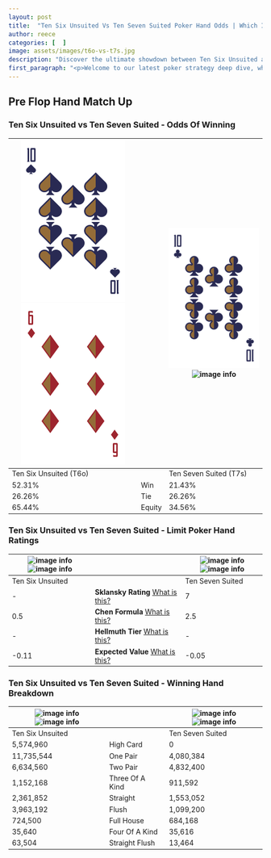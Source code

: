 ```yaml
---
layout: post
title:  "Ten Six Unsuited Vs Ten Seven Suited Poker Hand Odds | Which Is The Better Hand In Poker? A Complete Guide"
author: reece
categories: [  ]
image: assets/images/t6o-vs-t7s.jpg
description: "Discover the ultimate showdown between Ten Six Unsuited and Ten Seven Suited in poker! Uncover the odds, strategies, and scenarios where one hand triumphs over the other. Get ready to up your poker game with this thrilling analysis."
first_paragraph: "<p>Welcome to our latest poker strategy deep dive, where we're pitting two distinct hands against each other in a high-stakes showdown: Ten Six Unsuited vs Ten Seven Suited.</p><p>In the dynamic world of poker, every decision counts, and knowing which hand holds the upper hand is key to your success at the table.</p><p>In this article, we'll dissect these two hands, explore the scenarios where one dominates the other, and equip you with the knowledge to make strategic choices that can tip the odds in your favor.</p><p>Get ready to unravel the intriguing dynamics of these poker hands and elevate your game to new heights.</p>"
---
```




[comment]: # (sp0)

## Pre Flop Hand Match Up

<div class="table hand-ratings" markdown="1"> 



### Ten Six Unsuited vs Ten Seven Suited - Odds Of Winning


    
| ![image info](assets/images/hand1/t.png) ![image info](assets/images/hand1/6o.png) |  | ![image info](assets/images/hand2/t.png) ![image info](assets/images/hand2/7s.png) |
| -------- | -------- | -------- |
| Ten Six Unsuited (T6o) |  | Ten Seven Suited (T7s) |
| 52.31% | Win | 21.43% |
| 26.26% | Tie | 26.26% |
| 65.44% | Equity | 34.56% |




[comment]: # (sp1)



### Ten Six Unsuited vs Ten Seven Suited - Limit Poker Hand Ratings


    
| ![image info](https://www.riverpairs.com/assets/images/hand1/t.png) ![image info](https://www.riverpairs.com/assets/images/hand1/6o.png) |  | ![image info](https://www.riverpairs.com/assets/images/hand2/t.png) ![image info](https://www.riverpairs.com/assets/images/hand2/7s.png) |
| -------- | -------- | -------- |
| Ten Six Unsuited |  | Ten Seven Suited |
| - | **Sklansky Rating** [What is this?](/sklansky-rating-explained) | 7 |
| 0.5 | **Chen Formula** [What is this?](/chen-formula-explained) | 2.5 |
| - | **Hellmuth Tier** [What is this?](/Hellmuth-tier-explained) | - |
| -0.11 | **Expected Value** [What is this?](/expected-value-explained) | -0.05 |




[comment]: # (sp2)



### Ten Six Unsuited vs Ten Seven Suited - Winning Hand Breakdown


    
| ![image info](https://www.riverpairs.com/assets/images/hand1/t.png) ![image info](https://www.riverpairs.com/assets/images/hand1/6o.png) |  | ![image info](https://www.riverpairs.com/assets/images/hand2/t.png) ![image info](https://www.riverpairs.com/assets/images/hand2/7s.png) |
| -------- | -------- | -------- |
| Ten Six Unsuited |  | Ten Seven Suited |
| 5,574,960 | High Card | 0 |
| 11,735,544 | One Pair | 4,080,384 |
| 6,634,560 | Two Pair | 4,832,400 |
| 1,152,168 | Three Of A Kind | 911,592 |
| 2,361,852 | Straight | 1,553,052 |
| 3,963,192 | Flush | 1,099,200 |
| 724,500 | Full House | 684,168 |
| 35,640 | Four Of A Kind | 35,616 |
| 63,504 | Straight Flush | 13,464 |




[comment]: # (sp3)



</div>

[comment]: # (sp4)



[comment]: # (sp5)

